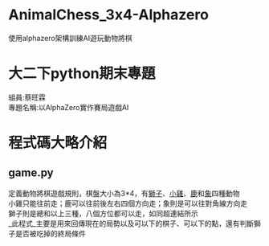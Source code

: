 # AnimalChess_3x4-Alphazero
使用alphazero架構訓練AI遊玩動物將棋
# 大二下python期末專題
組員:蔡旺霖  
專題名稱:以AlphaZero實作賽局遊戲AI 
# 程式碼大略介紹  
## game.py
定義動物將棋遊戲規則，棋盤大小為3*4，有[獅子](https://github.com/Stanley-Lius/AnimalChess_3x4-Alphazero/blob/main/piece4.png)、[小雞](https://github.com/Stanley-Lius/AnimalChess_3x4-Alphazero/blob/main/piece1.png)、[鹿](https://github.com/Stanley-Lius/AnimalChess_3x4-Alphazero/blob/main/piece3.png)和[象](https://github.com/Stanley-Lius/AnimalChess_3x4-Alphazero/blob/main/piece2.png)四種動物  
小雞只能往前走；鹿可以往前後左右四個方向走；象則是可以往對角線方向走  
獅子則是總和以上三種，八個方位都可以走，如同超連結所示  
_此程式_主要是用來回傳現在的局勢以及可以下的棋子、可以下的點，還有判斷獅子是否被吃掉的終局條件
